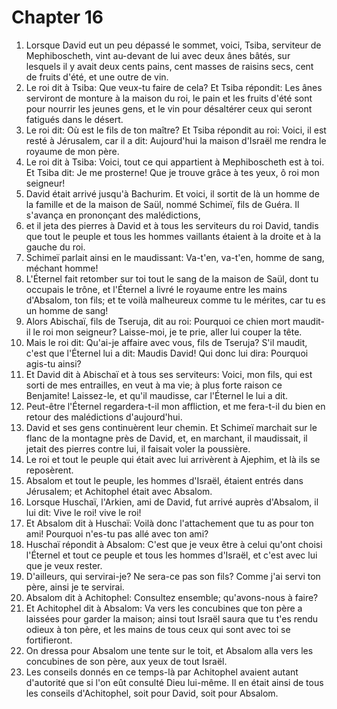 # Chapter 16

1. Lorsque David eut un peu dépassé le sommet, voici, Tsiba, serviteur de Mephiboscheth, vint au-devant de lui avec deux ânes bâtés, sur lesquels il y avait deux cents pains, cent masses de raisins secs, cent de fruits d'été, et une outre de vin.
2. Le roi dit à Tsiba: Que veux-tu faire de cela? Et Tsiba répondit: Les ânes serviront de monture à la maison du roi, le pain et les fruits d'été sont pour nourrir les jeunes gens, et le vin pour désaltérer ceux qui seront fatigués dans le désert.
3. Le roi dit: Où est le fils de ton maître? Et Tsiba répondit au roi: Voici, il est resté à Jérusalem, car il a dit: Aujourd'hui la maison d'Israël me rendra le royaume de mon père.
4. Le roi dit à Tsiba: Voici, tout ce qui appartient à Mephiboscheth est à toi. Et Tsiba dit: Je me prosterne! Que je trouve grâce à tes yeux, ô roi mon seigneur!
5. David était arrivé jusqu'à Bachurim. Et voici, il sortit de là un homme de la famille et de la maison de Saül, nommé Schimeï, fils de Guéra. Il s'avança en prononçant des malédictions,
6. et il jeta des pierres à David et à tous les serviteurs du roi David, tandis que tout le peuple et tous les hommes vaillants étaient à la droite et à la gauche du roi.
7. Schimeï parlait ainsi en le maudissant: Va-t'en, va-t'en, homme de sang, méchant homme!
8. L'Éternel fait retomber sur toi tout le sang de la maison de Saül, dont tu occupais le trône, et l'Éternel a livré le royaume entre les mains d'Absalom, ton fils; et te voilà malheureux comme tu le mérites, car tu es un homme de sang!
9. Alors Abischaï, fils de Tseruja, dit au roi: Pourquoi ce chien mort maudit-il le roi mon seigneur? Laisse-moi, je te prie, aller lui couper la tête.
10. Mais le roi dit: Qu'ai-je affaire avec vous, fils de Tseruja? S'il maudit, c'est que l'Éternel lui a dit: Maudis David! Qui donc lui dira: Pourquoi agis-tu ainsi?
11. Et David dit à Abischaï et à tous ses serviteurs: Voici, mon fils, qui est sorti de mes entrailles, en veut à ma vie; à plus forte raison ce Benjamite! Laissez-le, et qu'il maudisse, car l'Éternel le lui a dit.
12. Peut-être l'Éternel regardera-t-il mon affliction, et me fera-t-il du bien en retour des malédictions d'aujourd'hui.
13. David et ses gens continuèrent leur chemin. Et Schimeï marchait sur le flanc de la montagne près de David, et, en marchant, il maudissait, il jetait des pierres contre lui, il faisait voler la poussière.
14. Le roi et tout le peuple qui était avec lui arrivèrent à Ajephim, et là ils se reposèrent.
15. Absalom et tout le peuple, les hommes d'Israël, étaient entrés dans Jérusalem; et Achitophel était avec Absalom.
16. Lorsque Huschaï, l'Arkien, ami de David, fut arrivé auprès d'Absalom, il lui dit: Vive le roi! vive le roi!
17. Et Absalom dit à Huschaï: Voilà donc l'attachement que tu as pour ton ami! Pourquoi n'es-tu pas allé avec ton ami?
18. Huschaï répondit à Absalom: C'est que je veux être à celui qu'ont choisi l'Éternel et tout ce peuple et tous les hommes d'Israël, et c'est avec lui que je veux rester.
19. D'ailleurs, qui servirai-je? Ne sera-ce pas son fils? Comme j'ai servi ton père, ainsi je te servirai.
20. Absalom dit à Achitophel: Consultez ensemble; qu'avons-nous à faire?
21. Et Achitophel dit à Absalom: Va vers les concubines que ton père a laissées pour garder la maison; ainsi tout Israël saura que tu t'es rendu odieux à ton père, et les mains de tous ceux qui sont avec toi se fortifieront.
22. On dressa pour Absalom une tente sur le toit, et Absalom alla vers les concubines de son père, aux yeux de tout Israël.
23. Les conseils donnés en ce temps-là par Achitophel avaient autant d'autorité que si l'on eût consulté Dieu lui-même. Il en était ainsi de tous les conseils d'Achitophel, soit pour David, soit pour Absalom.

